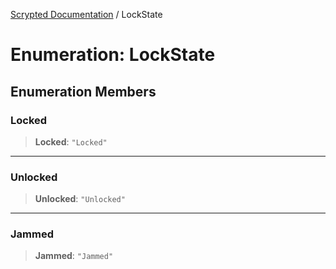 [Scrypted Documentation](../globals.md) / LockState

# Enumeration: LockState

## Enumeration Members

### Locked

> **Locked**: `"Locked"`

***

### Unlocked

> **Unlocked**: `"Unlocked"`

***

### Jammed

> **Jammed**: `"Jammed"`
